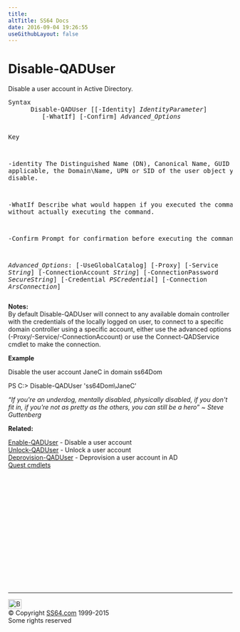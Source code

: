 ```yaml
---
title:
altTitle: SS64 Docs
date: 2016-09-04 19:26:55
useGithubLayout: false
---
```

<!-- #BeginLibraryItem "/Library/head_ps.lbi" --><!-- #EndLibraryItem --><h1>Disable-QADUser</h1> 
<p>Disable a user account in Active Directory.</p>
<pre>Syntax
      Disable-QADUser [[-Identity] <i>IdentityParameter</i>]
         [-WhatIf] [-Confirm] <i>Advanced_Options</i>

Key

   -identity    The Distinguished Name (DN), Canonical Name, GUID or, where applicable,
                the Domain\Name, UPN or SID of the user object you wish to disable. 

   -WhatIf      Describe what would happen if you executed the command,
                without actually executing the command.

   -Confirm     Prompt for confirmation before executing the command.

   <i>Advanced_Options</i>:
                [-UseGlobalCatalog] [-Proxy] [-Service <i>String</i>]
                [-ConnectionAccount <i>String</i>] [-ConnectionPassword <i>SecureString</i>]
                [-Credential <i>PSCredential</i>] [-Connection <i>ArsConnection</i>]</pre>
<p>
  <b>Notes:</b>        <br>
By default <span class="code">Disable-QADUser</span> will connect to any available domain controller with the credentials of the locally logged on user, to connect to a specific domain controller using a specific account, either use the advanced options (-Proxy/-Service/-ConnectionAccount) or use the <span class="code">Connect-QADService</span> cmdlet to make the connection. </p>
<p><b>Example</b></p>
<p>Disable the user account JaneC in domain ss64Dom </p>
<p><span class="code">PS C:&gt; Disable-QADUser 'ss64Dom\JaneC'</span></p>
<p class="quote"><i> “If you're an underdog, mentally disabled, physically disabled, if you don't fit in, if you're not as pretty as the others, you can still be a hero” ~ Steve Guttenberg</i></p>
<p><b>Related:</b></p>
<p> <a href="enable-qaduser.html">Enable-QADUser</a> - Disable a user account <br>
<a href="unlock-qaduser.html">Unlock-QADUser</a> - Unlock a user account<br> 
<a href="deprovision-qaduser.html">Deprovision-QADUser</a> - Deprovision a user account in AD<br>
<a href="quest.html">Quest cmdlets</a></p><!-- #BeginLibraryItem "/Library/foot_ps.lbi" --><p>
<!-- PowerShell300 -->
<ins class="adsbygoogle" style="display:inline-block;width:300px;height:250px" data-ad-client="ca-pub-6140977852749469" data-ad-slot="6253539900"></ins>
<script>
(adsbygoogle = window.adsbygoogle || []).push({});
</script></p>
<hr>
<div id="bl" class="footer"><a href="disable-qaduser.html#"><img src="../images/top.png" width="30" height="22" alt="Back to the Top"></a></div>
<div id="br" class="footer, tagline">© Copyright <a href="../index.html">SS64.com</a> 1999-2015<br>
Some rights reserved</div><!-- #EndLibraryItem -->

